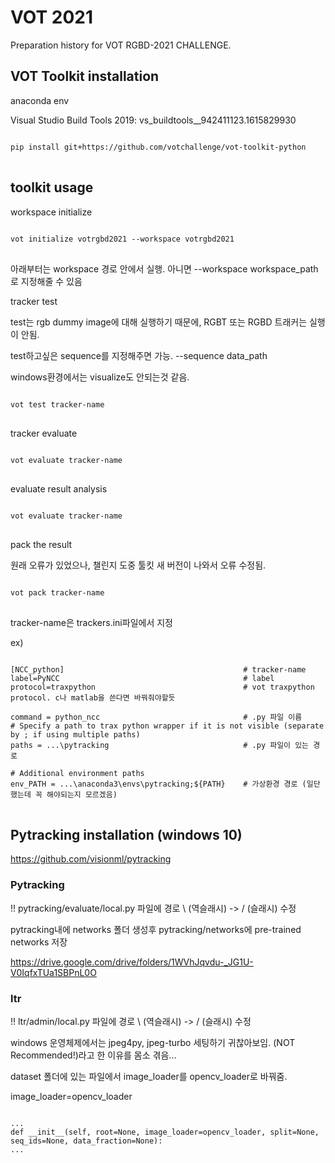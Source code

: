 # VOT 2021

Preparation history for VOT RGBD-2021 CHALLENGE.


## VOT Toolkit installation

anaconda env

Visual Studio Build Tools 2019: vs_buildtools__942411123.1615829930


<pre>
<code>
pip install git+https://github.com/votchallenge/vot-toolkit-python
</code>
</pre>



## toolkit usage

workspace initialize
<pre>
<code>
vot initialize votrgbd2021 --workspace votrgbd2021
</code>
</pre>


아래부터는 workspace 경로 안에서 실행. 아니면 --workspace workspace_path로 지정해줄 수 있음

tracker test

test는 rgb dummy image에 대해 실행하기 때문에, RGBT 또는 RGBD 트래커는 실행이 안됨. 

test하고싶은 sequence를 지정해주면 가능. --sequence data_path

windows환경에서는 visualize도 안되는것 같음.

<pre>
<code>
vot test tracker-name
</code>
</pre>

tracker evaluate
<pre>
<code>
vot evaluate tracker-name
</code>
</pre>

evaluate result analysis
<pre>
<code>
vot evaluate tracker-name
</code>
</pre>

pack the result

원래 오류가 있었으나, 챌린지 도중 툴킷 새 버전이 나와서 오류 수정됨.

<pre>
<code>
vot pack tracker-name
</code>
</pre>

tracker-name은 trackers.ini파일에서 지정


ex)
<pre>
<code>
[NCC_python]                                        # tracker-name
label=PyNCC                                         # label
protocol=traxpython                                 # vot traxpython protocol. c나 matlab을 쓴다면 바꿔줘야할듯

command = python_ncc                                # .py 파일 이름
# Specify a path to trax python wrapper if it is not visible (separate by ; if using multiple paths)
paths = ...\pytracking                              # .py 파일이 있는 경로

# Additional environment paths
env_PATH = ...\anaconda3\envs\pytracking;${PATH}    # 가상환경 경로 (일단 했는데 꼭 해야되는지 모르겠음)
</code>
</pre>


## Pytracking installation (windows 10)

https://github.com/visionml/pytracking

### Pytracking

!! pytracking/evaluate/local.py 파일에 경로 \ (역슬래시) -> / (슬래시) 수정

pytracking내에 networks 폴더 생성후 pytracking/networks에 pre-trained networks 저장

https://drive.google.com/drive/folders/1WVhJqvdu-_JG1U-V0IqfxTUa1SBPnL0O

### ltr

!! ltr/admin/local.py 파일에 경로 \ (역슬래시) -> / (슬래시) 수정

windows 운영체제에서는 jpeg4py, jpeg-turbo 세팅하기 귀찮아보임. (NOT Recommended!)라고 한 이유를 몸소 겪음...

dataset 폴더에 있는 파일에서 image_loader를 opencv_loader로 바꿔줌.


image_loader=opencv_loader

<pre>
<code>
...
def __init__(self, root=None, image_loader=opencv_loader, split=None, seq_ids=None, data_fraction=None):
...
</code>
</pre>
